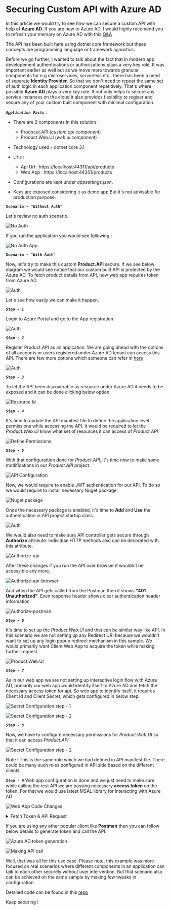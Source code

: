 # Securing Custom API with Azure AD

In this article we would try to see how we can secure a custom API with help of **Azure AD**. If you are new to Azure AD, I would highly recomend you to refresh your memory on Azure AD with this [Q&A](https://github.com/sughosneo/blogs/blob/master/azure/az_ad_q_%26_a.md)

The API has been built here using dotnet core framework but these concepts are programming language or framework agnostics.

Before we go further, I wanted to talk about the fact that in modern app developement authentications or authorizations plays a very key role. It was important earlier as well but as we move more towards granular components for e.g microservices, serverless etc.. there has been a need of separate **Identity Provider**. So that we don't need to repeat the same set of auth logic in each application component repetitively. That's where possibly **Azure AD** plays a very key role. It not only helps to secure any service instances on the cloud it also provides flexibility to regiser and secure any of your custom built component with minimal configuration. 

***```Application Facts```*** :

- There are 2 components in this solution : 
    - Prodocut.API (*custom api component*)
    - Product.Web.UI (*web ui component*)

- Technology used - dotnet core 3.1
- Urls :
    - Api Url : https://localhost:44311/api/products
    - Web App : https://localhost:44351/products

- Configurations are kept under *appsettings.json*. 

- Keys are exposed considering it as demo app.But it's not advisable for production purpose.

**```Scenario - "Without Auth"```**

Let's review no auth scenario.

![No Auth](./images/az-api-2.png)

If you run the application you would see following :


![No Auth App](./images/az-api-20.png)



**```Scenario - "With Auth"```**

Now, let's try to make this custom **Product.API** secure. If we see below diagram we would see notice that our custom built API is protected by the Azure AD. To fetch product details from API, now web app requires token from Azure AD.

![Auth](./images/az-api-1.png)

Let's see how easily we can make it happen.

***```Step - 1```***

Login to Azure Portal and go to the App registration. 


![Auth](./images/az-api-3.png)


***```Step - 2```***

Register Product.API as an applcation. 
We are going ahead with the options of all accounts or users registered under Azure AD tenant can access this API. There are few more options which someone can refer in [here](https://docs.microsoft.com/en-us/azure/active-directory/develop/quickstart-register-app)


![Auth](./images/az-api-4.png)


***```Step - 3```***

To let the API been discoverable as resource under Azure AD it needs to be exposed and it can be done clicking below option. 


![Resource Id](./images/az-api-55.png)


***```Step - 4```***

It's time to update the API manifest file to define the application level permissions while accessing the API. It would be required to let the *Product.Web.UI* know what set of resources it can access of *Product.API*


![Define Permissions](./images/az-api-21.png)


***```Step - 5```***

With that configurattion done for *Product.API*, it's time now to make some modifications in our *Product.API* project. 

![API Configuration](./images/az-api-88.png)


Now, we would require to enable JWT authentication for our API. To do so we would require to install necessary Nuget package. 


![Nuget package](./images/az-api-9.png)


Once the necessary package is enabled, it's time to **Add** and **Use** the authentication in API project startup class. 


![Auth](./images/az-api-10.png)


We would also need to make sure API controller gets secure through **Authorize** attribute. Individual HTTP methods also can be decorated with this atriibute.

![Authorize-api](./images/az-api-11.png)


After these changes if you run the API over browser it wouldn't be accessible any more.

![Authorize-api-browser](./images/az-api-12.png)


And when the API gets called from the Postman then it shows **"401 Unauthorized"**. Even response header shows clear authentication header information.

![Authorize-postman](./images/az-api-13.png)



***```Step - 6```***

It's time to set up the *Product.Web.UI* and that can be similar way like API. In this scenario we are not setting up any Redirect URI because we wouldn't want to set up any login popup redirect mechanism in this sample. We would primarily want Client Web App to acquire the token while making further request.


![Product.Web.UI](./images/az-api-7.png)


***```Step - 7```***

As in our web app we are not setting up interactive login flow with Azure AD, primarily our web app would identify itself to Azure AD and fetch the necessary access token for api. So web app to identify itself, it requires Client Id and Client Secret, which gets configured in below step. 


![Secret Configuration step - 1](./images/az-api-14.png)

![Secret Configuration step - 2](./images/az-api-1515.png)


***```Step - 8```***

Now, we have to configure necessary permissions for *Product.Web.UI* so that it can access *Product.API*


![Secret Configuration step - 2](./images/az-api-16.png)

Note : This is the same role which we had defined in API manifest file. There could be many such roles configured in API side based on the different clients.


***```Step - 9```***
Web app configuration is done and we just need to make sure while calling the rest API we are passing necessary **access token** on the token. For that we would use latest MSAL library for interacting with Azure AD

![Web App Code Changes](./images/az-api-17.png)

<details>

<summary>Fetch Token & API Request</summary>
<p>

```C#

        /// <summary>
        /// 
        ///     Method to fetch token from latest oAuth2 token flow.
        /// </summary>
        /// <returns></returns>
        private async Task<string> GetAccessToken()
        {
            var clientId = _configuration.GetValue<string>("AzureAD:ClientId");
            var clientSecret = _configuration.GetValue<string>("AzureAD:ClientSecret");
            var tenantId = _configuration.GetValue<string>("AzureAD:TenantId");
            var apiResourceId = _configuration.GetValue<string>("AzureAD:APIResourceId");
            var authorityUrl = $"{_configuration.GetValue<string>("AzureAD:InstanceId")}{tenantId}/oauth2/v2.0/token";

            _clientApp = ConfidentialClientApplicationBuilder.Create(clientId)
                .WithClientSecret(clientSecret)
                .WithAuthority(new Uri(authorityUrl))
                .Build();

            string[] scopes = new string[] { apiResourceId };

            try
            {
                AuthenticationResult result = await _clientApp.AcquireTokenForClient(scopes).ExecuteAsync();
                return result.AccessToken;
            }
            catch (MsalClientException ex)
            {
                throw ex;
            }

        }

        /// <summary>
        ///     This is OnGet() method with authorization access token.
        /// </summary>
        /// <returns></returns>
        public async Task OnGet()
        {
            try
            {                
                var productAPIUrl = _configuration.GetValue<string>("ProductAPIUrl");
                var accessToken = await GetAccessToken();

                if (!String.IsNullOrEmpty(accessToken))
                {
                    var defaultRequestHeaders = _httpClient.DefaultRequestHeaders;
                    defaultRequestHeaders.Authorization = new AuthenticationHeaderValue("bearer", accessToken);

                    var response = await _httpClient.GetAsync(productAPIUrl);

                    if (response.StatusCode == System.Net.HttpStatusCode.OK)
                    {
                        var result = await response.Content.ReadAsStringAsync();

                        listOfProducts = JsonConvert.DeserializeObject<List<Products>>(result);
                    }
                    else
                    {
                        throw new Exception(response.ToString());
                    }
                }

            }
            catch (Exception ex)
            {
                errorMessage = ex.Message.ToString();
            }
        }
        
```
</p>
</details> 

If you are using any other popular client like **Postman** then you can follow below details to generate token and call the API.

![Azure AD token generation](./images/az-api-1818.png)


![Making API call](./images/az-api-19.png)


Well, that was all for this use case. Please note, this example was more focused on real scenarios where different components in an application can talk to each other securely without user intervention. But that scenario also can be achieved on the same sample by making few tweaks in configuration.


Detailed code can be found in this [repo](https://github.com/sughosneo/AzureADAuth)

Keep securing !